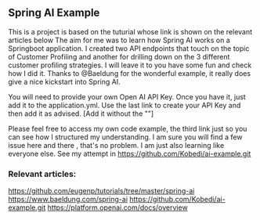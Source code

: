 ## Spring AI Example

This is a project is based on the tuturial whose link is shown on the relevant articles below
The aim for me was to learn how Spring AI works on a Springboot application. I created two API endpoints that touch on the topic 
of Customer Profiling and another for drilling down on the 3 different customer profiling strategies. I will leave it to you have some fun 
and check how I did it. Thanks to @Baeldung for the wonderful example, it really does give a nice kickstart into Spring AI. 

You will need to provide your own Open AI API Key. Once you have it, just add it to the application.yml. Use the last link to create your 
API Key and then add it as advised. [Add it without the ""]
 

Please feel free to access my own code example, the third link just so you can see how I structured my understanding. I am sure you will find a few issue here and there
, that's no problem. I am just also learning like everyone else. See my attempt in  https://github.com/Kobedi/ai-example.git

 
### Relevant articles:
 https://github.com/eugenp/tutorials/tree/master/spring-ai
 https://www.baeldung.com/spring-ai
 https://github.com/Kobedi/ai-example.git
 https://platform.openai.com/docs/overview

 